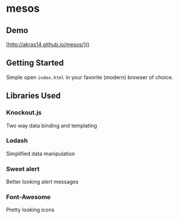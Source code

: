 # mesos

## Demo
[http://akras14.github.io/mesos/]()

## Getting Started
Simple open `index.html` in your favorite (modern) browser of choice. 

## Libraries Used

### Knockout.js 
Two way data binding and templating

### Lodash
Simplified data manipulation

### Sweet alert
Better looking alert messages

### Font-Awesome
Pretty looking icons
